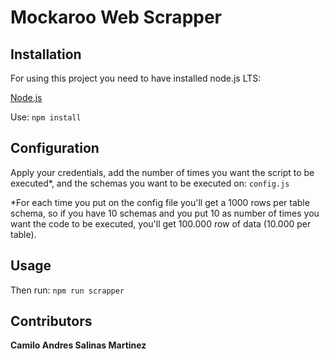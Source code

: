 # Mockaroo Web Scrapper
## Installation
For using this project you need to have installed node.js LTS:

[Node.js](https://nodejs.org/es/)

Use: `npm install`
## Configuration
Apply your credentials, add the number of times you want the script to be executed*, and the schemas you want to be executed on:
`config.js`

*For each time you put on the config file you'll get a 1000 rows per table schema, so if you have 10 schemas and you put 10 as number of times you want the code to be executed, you'll get 100.000 row of data (10.000 per table).

##  Usage
Then run:
 `npm run scrapper`

## Contributors
 __Camilo Andres Salinas Martinez__


